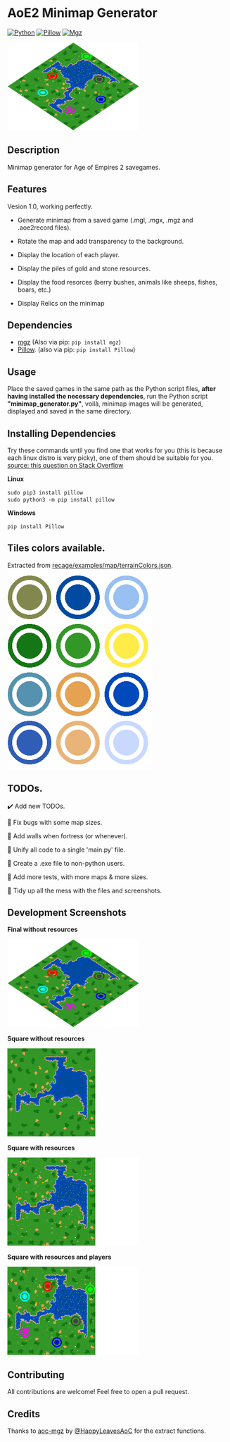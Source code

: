 # AoE2 Minimap Generator
[![Python](https://img.shields.io/badge/Python-3.7.7-blue.svg)](https://www.python.org/)
[![Pillow](https://img.shields.io/badge/Pillow-8.0.0-green.svg)](https://pypi.org/project/Pillow/)
[![Mgz](https://img.shields.io/badge/Mgz-1.5.0-green.svg)](https://pypi.org/project/mgz/)

[![Screenshot](./screenshot_001.png)](https://github.com/Marfullsen/AoE2-minimap-generator)

## Description
Minimap generator for Age of Empires 2 savegames.

## Features
Vesion 1.0, working perfectly.

- Generate minimap from a saved game (.mgl, .mgx, .mgz and .aoe2record files).

- Rotate the map and add transparency to the background.

- Display the location of each player.

- Display the piles of gold and stone resources.

- Display the food resorces (berry bushes, animals like sheeps, fishes, boars, etc.)

- Display Relics on the minimap

## Dependencies
- [mgz](https://github.com/happyleavesaoc/aoc-mgz) (Also via pip: `pip install mgz`)
- [Pillow](https://pillow.readthedocs.io/en/stable/installation.html). (also via pip: `pip install Pillow`)

## Usage
Place the saved games in the same path as the Python script files, **after having installed the necessary dependencies**, run the Python script **"minimap_generator.py"**, voilà, minimap images will be generated, displayed and saved in the same directory.

## Installing Dependencies
Try these commands until you find one that works for you (this is because each linux distro is very picky), one of them should be suitable for you. [source: this question on Stack Overflow](https://stackoverflow.com/questions/20060096/installing-pil-with-pip)

**Linux**
```
sudo pip3 install pillow
sudo python3 -m pip install pillow

```

**Windows**
```
pip install Pillow
```

## Tiles colors available.
Extracted from [recage/examples/map/terrainColors.json](https://github.com/genie-js/recage/blob/master/examples/map/terrainColors.json).

[![colors](./colors.png)](https://github.com/Marfullsen/AoE2-minimap-generator/blob/master/colors_available.py)

## TODOs.
:heavy_check_mark: Add new TODOs.

:black_square_button: Fix bugs with some map sizes.

:black_square_button: Add walls when fortress (or whenever).

:black_square_button: Unify all code to a single 'main.py' file.

:black_square_button: Create a .exe file to non-python users.

:black_square_button: Add more tests, with more maps & more sizes.

:black_square_button: Tidy up all the mess with the files and screenshots.

## Development Screenshots

**Final without resources**

[![No Resources](./screenshot_003.png)]()


**Square without resources**

[![square_no_resources](./square_map_no_resources.png)]()


**Square with resources**

[![square_with_resources](./square_map_with_resources.png)]()


**Square with resources and players**

[![square_with_resources_and_players](./square_map_with_resources_and_players.png)]()

## Contributing
All contributions are welcome!
Feel free to open a pull request.

## Credits
Thanks to [aoc-mgz](https://github.com/happyleavesaoc/aoc-mgz) by [@HappyLeavesAoC](https://github.com/happyleavesaoc/) for the extract functions.
